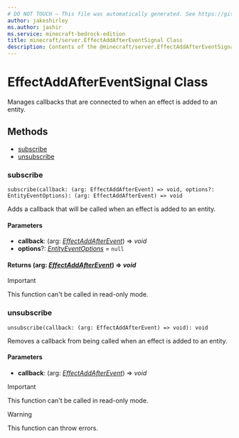 ```yaml
---
# DO NOT TOUCH — This file was automatically generated. See https://github.com/mojang/minecraftapidocsgenerator to modify descriptions, examples, etc.
author: jakeshirley
ms.author: jashir
ms.service: minecraft-bedrock-edition
title: minecraft/server.EffectAddAfterEventSignal Class
description: Contents of the @minecraft/server.EffectAddAfterEventSignal class.
---
```

# EffectAddAfterEventSignal Class

Manages callbacks that are connected to when an effect is added to an entity.

## Methods
- [subscribe](#subscribe)
- [unsubscribe](#unsubscribe)

### **subscribe**
`
subscribe(callback: (arg: EffectAddAfterEvent) => void, options?: EntityEventOptions): (arg: EffectAddAfterEvent) => void
`

Adds a callback that will be called when an effect is added to an entity.

#### **Parameters**
- **callback**: (arg: [*EffectAddAfterEvent*](EffectAddAfterEvent.md)) => *void*
- **options**?: [*EntityEventOptions*](EntityEventOptions.md) = `null`

#### **Returns** (arg: [*EffectAddAfterEvent*](EffectAddAfterEvent.md)) => *void*

> [!IMPORTANT]
> This function can't be called in read-only mode.

### **unsubscribe**
`
unsubscribe(callback: (arg: EffectAddAfterEvent) => void): void
`

Removes a callback from being called when an effect is added to an entity.

#### **Parameters**
- **callback**: (arg: [*EffectAddAfterEvent*](EffectAddAfterEvent.md)) => *void*

> [!IMPORTANT]
> This function can't be called in read-only mode.

> [!WARNING]
> This function can throw errors.
